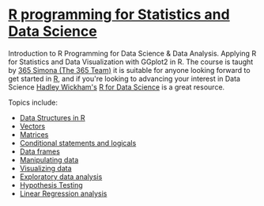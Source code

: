 # [R programming for Statistics and Data Science](https://www.udemy.com/course/r-programming-for-statistics-and-data-science/?couponCode=ST7MT41824)
Introduction to R Programming for Data Science & Data Analysis. Applying R for Statistics and Data Visualization with GGplot2 in R.
The course is taught by [365 Simona (The 365 Team)](https://www.udemy.com/user/simona-dobreva-2/) it is suitable for anyone looking forward to get started in [R](https://www.r-project.org/), and if you're looking to advancing your interest in Data Science [Hadley Wickham's](https://hadley.nz/) [R for Data Science](https://r4ds.hadley.nz/) is a great resource.

Topics include:
- [Data Structures in R]()
- [Vectors]()
- [Matrices]()
- [Conditional statements and logicals]()
- [Data frames]()
- [Manipulating data]()
- [Visualizing data]()
- [Exploratory data analysis]()
- [Hypothesis Testing]()
- [Linear Regression analysis]()
